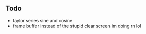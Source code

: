 
## Todo
- taylor series sine and cosine
- frame buffer instead of the stupid clear screen im doing rn lol

